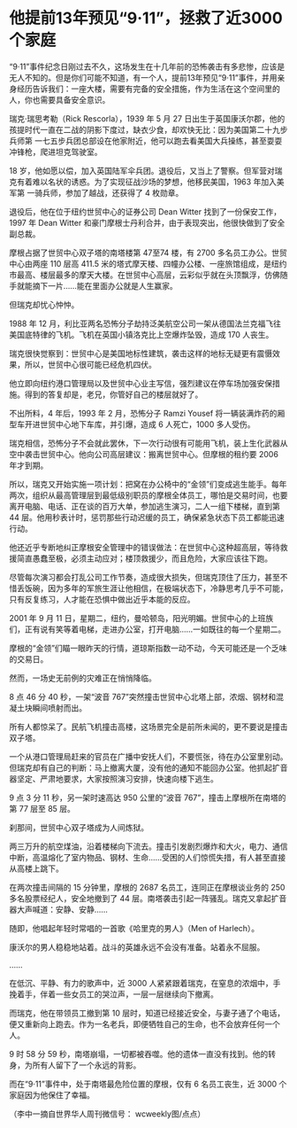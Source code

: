# 他提前13年预见“9·11”，拯救了近3000个家庭

“9·11”事件纪念日刚过去不久，这场发生在十几年前的恐怖袭击有多悲惨，应该是无人不知的。但是你们可能不知道，有一个人，提前13年预见“9·11”事件，并用亲身经历告诉我们：一座大楼，需要有完备的安全措施，作为生活在这个空间里的人，你也需要具备安全意识。 

瑞克·瑞思考勒（Rick Rescorla），1939 年 5 月 27 日出生于英国康沃尔郡，他的孩提时代一直在二战的阴影下度过，缺衣少食，却欢快无比：因为美国第二十九步兵师第 一七五步兵团总部设在他家附近，他可以跑去看美国大兵操练，甚至耍耍冲锋枪，爬进坦克驾驶室。 

18 岁，他如愿以偿，加入英国陆军伞兵团。退役后，又当上了警察。但军营对瑞克有着难以名状的诱惑。为了实现征战沙场的梦想，他移民美国，1963 年加入美军第 一骑兵师，参加了越战，还获得了 4 枚勋章。 

退役后，他在位于纽约世贸中心的证券公司 Dean Witter 找到了一份保安工作，1997 年 Dean Witter 和豪门摩根士丹利合并，由于表现突出，他很快做到了安全副总裁。 

摩根占据了世贸中心双子塔的南塔楼第 47至74 楼，有 2700 多名员工办公。世贸中心由两座 110 层高 411.5 米的塔式摩天楼、四幢办公楼、一座旅馆组成，是纽约市最高、楼层最多的摩天大楼。在世贸中心高层，云彩似乎就在头顶飘浮，仿佛随手就能摘下一片……能在里面办公就是人生赢家。 

但瑞克却忧心忡忡。 

1988 年 12 月，利比亚两名恐怖分子劫持泛美航空公司一架从德国法兰克福飞往美国底特律的飞机。飞机在英国小镇洛克比上空爆炸坠毁，造成 170 人丧生。 

瑞克很快觉察到：世贸中心是美国地标性建筑，袭击这样的地标无疑更有震慑效果，所以，世贸中心很可能已经危机四伏。 

他立即向纽约港口管理局以及世贸中心业主写信，强烈建议在停车场加强安保措施。得到的答复却是，老兄，你管好自己的楼层就好了。 

不出所料，4 年后，1993 年 2 月，恐怖分子 Ramzi Yousef 将一辆装满炸药的厢型车开进世贸中心地下车库，并引爆，造成 6 人死亡，1000 多人受伤。 

瑞克相信，恐怖分子不会就此罢休，下一次行动很有可能用飞机，装上生化武器从空中袭击世贸中心。他向公司高层建议：搬离世贸中心。但摩根的租约要 2006 年才到期。 

所以，瑞克又开始实施一项计划：把窝在办公椅中的“金领”们变成逃生能手。每年两次，组织从最高管理层到最低级别职员的摩根全体员工，哪怕是交易时间，也要离开电脑、电话、正在谈的百万大单，参加逃生演习，二人一组下楼梯，直到第 44 层。他用秒表计时，惩罚那些行动迟缓的员工，确保紧急状态下员工都能迅速行动。 

他还近乎专断地纠正摩根安全管理中的错误做法：在世贸中心这种超高层，等待救援简直愚蠢至极，必须主动应对；楼顶救援少，而且危险，大家应该往下跑。 

尽管每次演习都会打乱公司工作节奏，造成很大损失，但瑞克顶住了压力，甚至不惜丢饭碗，因为多年的军旅生涯让他相信，在极端状态下，冷静思考几乎不可能，只有反复练习，人才能在恐惧中做出近乎本能的反应。 

2001 年 9 月 11 日，星期二，纽约，曼哈顿岛，阳光明媚。世贸中心的上班族们，正有说有笑等着电梯，走进办公室，打开电脑……一如既往的每一个星期二。 

摩根的“金领”们瞄一眼昨天的行情，道琼斯指数一动不动，今天可能还是一个乏味的交易日。 

然而，一场史无前例的灾难正在悄悄降临。 

8 点 46 分 40 秒，一架“波音 767”突然撞击世贸中心北塔上部，浓烟、钢材和混凝土块瞬间喷射而出。 

所有人都惊呆了。民航飞机撞击高楼，这场景完全是前所未闻的，更不要说是撞击双子塔。 

一个从港口管理局赶来的官员在广播中安抚人们，不要慌张，待在办公室里别动。但瑞克却有自己的判断：马上撤离大厦，没有他的通知不能回办公室。他抓起扩音器坚定、严肃地要求，大家按照演习安排，快速向楼下逃生。 

9 点 3 分 11 秒，另一架时速高达 950 公里的“波音 767”，撞击上摩根所在南塔的第 77 层至 85 层。 

刹那间，世贸中心双子塔成为人间炼狱。 

两三万升的航空煤油，沿着楼梯向下流去。撞击引发剧烈爆炸和大火，电力、通信中断，高温熔化了室内物品、钢材、生命……受困的人们惊慌失措，有人甚至直接从高楼上跳下。 

在两次撞击间隔的 15 分钟里，摩根的 2687 名员工，连同正在摩根谈业务的 250 多名股票经纪人，安全地撤到了 44 层。南塔袭击引起一阵骚乱。瑞克又拿起扩音器大声喊道：安静、安静…… 

随即，他唱起年轻时常唱的一首歌《哈里克的男人》（Men of Harlech）。 

康沃尔的男人稳稳地站着。战斗的英雄永远不会没有准备。站着永不屈服。 

…… 

在低沉、平静、有力的歌声中，近 3000 人紧紧跟着瑞克，在窒息的浓烟中，手挽着手，伴着一些女员工的哭泣声，一层一层继续向下撤离。 

而瑞克，他在带领员工撤到第 10 层时，知道已经接近安全，与妻子通了个电话，便又重新向上跑去。作为一名老兵，即便牺牲自己的生命，也不会放弃任何一个人。 

9 时 58 分 59 秒，南塔崩塌，一切都被吞噬。他的遗体一直没有找到。他的转身，为所有人留下了一个永远的背影。 

而在“9·11”事件中，处于南塔最危险位置的摩根，仅有 6 名员工丧生，近 3000 个家庭因为他保住了幸福。 

（李中一摘自世界华人周刊微信号： wcweekly图/点点）
